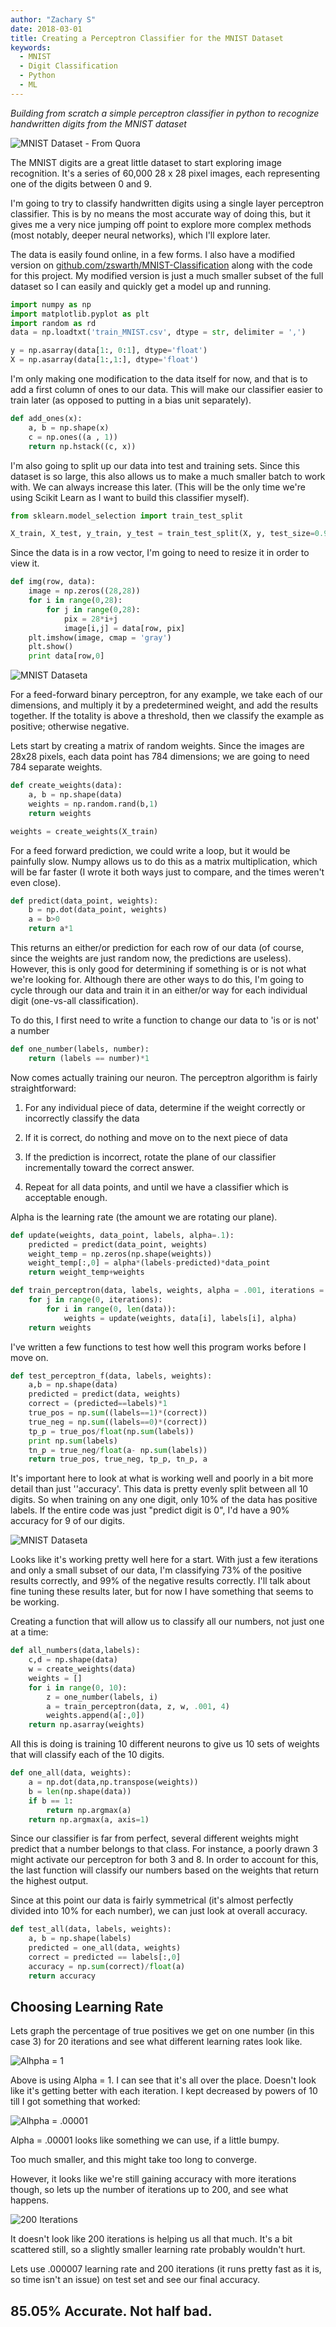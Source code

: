 ```yaml
---
author: "Zachary S"
date: 2018-03-01
title: Creating a Perceptron Classifier for the MNIST Dataset
keywords:
  - MNIST
  - Digit Classification
  - Python
  - ML
---
```


*Building from scratch a simple perceptron classifier in python to recognize handwritten digits from the MNIST dataset*


![MNIST Dataset - From Quora](/img/mnist.png)

The MNIST digits are a great little dataset to start exploring image recognition.  It's a series of 60,000 28 x 28 pixel images, each representing one of the digits between 0 and 9.

I'm going to try to classify handwritten digits using a single layer perceptron classifier.  This is by no means the most accurate way of doing this, but it gives me a very nice jumping off point to explore more complex methods (most notably, deeper neural networks), which I'll explore later.

The data is easily found online, in a few forms.  I also have a modified version on [github.com/zswarth/MNIST-Classification](https://github.com/zswarth/MNIST-Classification) along with the code for this project.  My modified version is just a much smaller subset of the full dataset so I can easily and quickly get a model up and running.


```python
import numpy as np
import matplotlib.pyplot as plt
import random as rd
data = np.loadtxt('train_MNIST.csv', dtype = str, delimiter = ',')

y = np.asarray(data[1:, 0:1], dtype='float')
X = np.asarray(data[1:,1:], dtype='float')
```
I'm only making one modification to the data itself for now, and that is to add a first column of ones to our data.  This will make our classifier easier to train later (as opposed to putting in a bias unit separately).

```python
def add_ones(x):
 	a, b = np.shape(x)
	c = np.ones((a , 1))   
	return np.hstack((c, x))
```

I'm also going to split up our data into test and training sets.  Since this dataset is so large, this also allows us to make a much smaller batch to work with.  We can always increase this later.  (This will be the only time we're using Scikit Learn as I want to build this classifier myself).


```python
from sklearn.model_selection import train_test_split

X_train, X_test, y_train, y_test = train_test_split(X, y, test_size=0.9)
```

Since the data is in a row vector, I'm going to need to resize it in order to view it.



```python
def img(row, data):
	image = np.zeros((28,28))
	for i in range(0,28):
		for j in range(0,28):
			pix = 28*i+j
			image[i,j] = data[row, pix]
	plt.imshow(image, cmap = 'gray')
	plt.show()
	print data[row,0]
```

![MNIST Dataseta](/img/mnist1.png)


For a feed-forward binary perceptron, for any example, we take each of our dimensions, and multiply it by a predetermined weight, and add the results together.  If the totality is above a threshold, then we classify the example as positive; otherwise negative.

Lets start by creating a matrix of random weights.  Since the images are 28x28 pixels, each data point has 784 dimensions; we are going to need 784 separate weights.


```python
def create_weights(data):
	a, b = np.shape(data)
	weights = np.random.rand(b,1)
	return weights

weights = create_weights(X_train)
```

For a feed forward prediction, we could write a loop, but it would be painfully slow.  Numpy allows us to do this as a matrix multiplication, which will be far faster (I wrote it both ways just to compare, and the times weren't even close).

```python
def predict(data_point, weights):
	b = np.dot(data_point, weights)
	a = b>0
	return a*1
```
This returns an either/or prediction for each row of our data (of course, since the weights are just random now, the predictions are useless).  However, this is only good for determining if something is or is not what we're looking for.  Although there are other ways to do this, I'm going to cycle through our data and train it in an either/or way for each individual digit (one-vs-all classification).

To do this, I first need to write a function to change our data to 'is or is not' a number 


```python
def one_number(labels, number):
	return (labels == number)*1
```

Now comes actually training our neuron.
The perceptron algorithm is fairly straightforward:

1) For any individual piece of data, determine if the weight correctly or incorrectly classify the data

2) If it is correct, do nothing and move on to the next piece of data

3) If the prediction is incorrect, rotate the plane of our classifier incrementally toward the correct answer.

4) Repeat for all data points, and until we have a classifier which is acceptable enough.


Alpha is the learning rate (the amount we are rotating our plane).  


```python
def update(weights, data_point, labels, alpha=.1):
	predicted = predict(data_point, weights)
	weight_temp = np.zeros(np.shape(weights))
	weight_temp[:,0] = alpha*(labels-predicted)*data_point
	return weight_temp+weights
```

```python
def train_perceptron(data, labels, weights, alpha = .001, iterations = 10):
	for j in range(0, iterations):
		for i in range(0, len(data)):
			weights = update(weights, data[i], labels[i], alpha)
	return weights
```

I've written a few functions to test how well this program works before I move on.

```python
def test_perceptron_f(data, labels, weights):
    a,b = np.shape(data)
    predicted = predict(data, weights)
    correct = (predicted==labels)*1
    true_pos = np.sum((labels==1)*(correct))
    true_neg = np.sum((labels==0)*(correct))
    tp_p = true_pos/float(np.sum(labels))
    print np.sum(labels)
    tn_p = true_neg/float(a- np.sum(labels))
    return true_pos, true_neg, tp_p, tn_p, a
```
It's important here to look at what is working well and poorly in a bit more detail than just ''accuracy'.
This data is pretty evenly split between all 10 digits.  So when training on any one digit, only 10% of the data has positive labels.  If the entire code was just "predict digit is 0", I'd have a 90% accuracy for 9 of our digits.

![MNIST Dataseta](/img/bar.png)

Looks like it's working pretty well here for a start.
With just a few iterations and only a small subset of our data, I'm classifying 73% of the positive results correctly, and 99% of the negative results correctly.  I'll talk about fine tuning these results later, but for now I have something that seems to be working.


Creating a function that will allow us to classify all our numbers, not just one at a time:

```python
def all_numbers(data,labels):
	c,d = np.shape(data)
	w = create_weights(data)
	weights = []
	for i in range(0, 10):
		z = one_number(labels, i)
		a = train_perceptron(data, z, w, .001, 4)
		weights.append(a[:,0])
	return np.asarray(weights)
```
All this is doing is training 10 different neurons to give us 10 sets of weights that will classify each of the 10 digits.

```python
def one_all(data, weights):
	a = np.dot(data,np.transpose(weights))
	b = len(np.shape(data))
	if b == 1:
		return np.argmax(a)
	return np.argmax(a, axis=1)
```
Since our classifier is far from perfect, several different weights might predict that a number belongs to that class.  For instance, a poorly drawn 3 might activate our perceptron for both 3 and 8.  In order to account for this, the last function will classify our numbers based on the weights that return the highest output.

Since at this point our data is fairly symmetrical (it's almost perfectly divided into 10% for each number), we can just look at overall accuracy.

```python
def test_all(data, labels, weights):
	a, b = np.shape(labels)
	predicted = one_all(data, weights)
	correct = predicted == labels[:,0]
	accuracy = np.sum(correct)/float(a)
	return accuracy
```

## Choosing Learning Rate

Lets graph the percentage of true positives we get on one number (in this case 3) for 20 iterations and see what different learning rates look like.

![Alhpha = 1](/img/alpha10.png)

Above is using Alpha = 1.  I can see that it's all over the place.  Doesn't look like it's getting better with each iteration.  I kept decreased by powers of 10 till I got something that worked:


![Alhpha = .00001](/img/alphap00001_bumpy.png)

Alpha = .00001 looks like something we can use, if a little bumpy.

Too much smaller, and this might take too long to converge.

However, it looks like we're still gaining accuracy with more iterations though, so lets up the number of iterations up to 200, and see what happens.

![200 Iterations](/img/alpha_200iter.png)

It doesn't look like 200 iterations is helping us all that much.  It's a bit scattered still, so a slightly smaller learning rate probably wouldn't hurt.

Lets use .000007 learning rate and 200 iterations (it runs pretty fast as it is, so time isn't an issue) on test set and see our final accuracy.


## 85.05% Accurate.  Not half bad.




